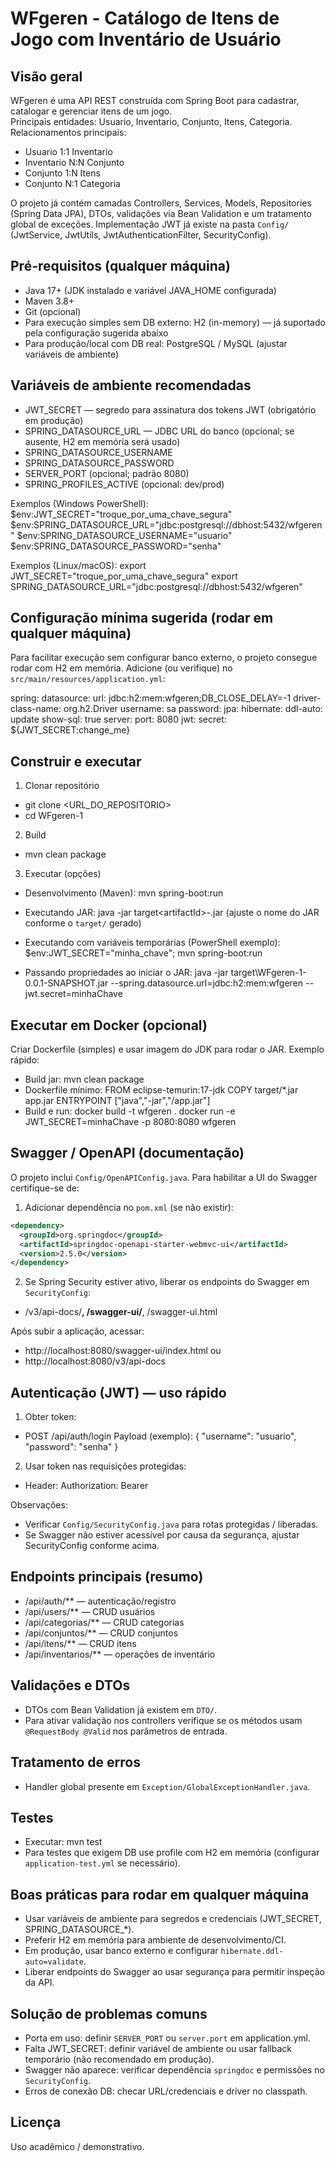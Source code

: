 # WFgeren - Catálogo de Itens de Jogo com Inventário de Usuário

Visão geral
------------
WFgeren é uma API REST construída com Spring Boot para cadastrar, catalogar e gerenciar itens de um jogo.  
Principais entidades: Usuario, Inventario, Conjunto, Itens, Categoria.  
Relacionamentos principais:
- Usuario 1:1 Inventario
- Inventario N:N Conjunto
- Conjunto 1:N Itens
- Conjunto N:1 Categoria

O projeto já contém camadas Controllers, Services, Models, Repositories (Spring Data JPA), DTOs, validações via Bean Validation e um tratamento global de exceções. Implementação JWT já existe na pasta `Config/` (JwtService, JwtUtils, JwtAuthenticationFilter, SecurityConfig).

Pré-requisitos (qualquer máquina)
---------------------------------
- Java 17+ (JDK instalado e variável JAVA_HOME configurada)
- Maven 3.8+
- Git (opcional)
- Para execução simples sem DB externo: H2 (in-memory) — já suportado pela configuração sugerida abaixo
- Para produção/local com DB real: PostgreSQL / MySQL (ajustar variáveis de ambiente)

Variáveis de ambiente recomendadas
----------------------------------
- JWT_SECRET — segredo para assinatura dos tokens JWT (obrigatório em produção)
- SPRING_DATASOURCE_URL — JDBC URL do banco (opcional; se ausente, H2 em memória será usado)
- SPRING_DATASOURCE_USERNAME
- SPRING_DATASOURCE_PASSWORD
- SERVER_PORT (opcional; padrão 8080)
- SPRING_PROFILES_ACTIVE (opcional: dev/prod)

Exemplos (Windows PowerShell):
$env:JWT_SECRET="troque_por_uma_chave_segura"
$env:SPRING_DATASOURCE_URL="jdbc:postgresql://dbhost:5432/wfgeren"
$env:SPRING_DATASOURCE_USERNAME="usuario"
$env:SPRING_DATASOURCE_PASSWORD="senha"

Exemplos (Linux/macOS):
export JWT_SECRET="troque_por_uma_chave_segura"
export SPRING_DATASOURCE_URL="jdbc:postgresql://dbhost:5432/wfgeren"

Configuração mínima sugerida (rodar em qualquer máquina)
--------------------------------------------------------
Para facilitar execução sem configurar banco externo, o projeto consegue rodar com H2 em memória. Adicione (ou verifique) no `src/main/resources/application.yml`:

spring:
  datasource:
    url: jdbc:h2:mem:wfgeren;DB_CLOSE_DELAY=-1
    driver-class-name: org.h2.Driver
    username: sa
    password:
  jpa:
    hibernate:
      ddl-auto: update
    show-sql: true
server:
  port: 8080
jwt:
  secret: ${JWT_SECRET:change_me}

Construir e executar
--------------------
1. Clonar repositório
- git clone <URL_DO_REPOSITORIO>
- cd WFgeren-1

2. Build
- mvn clean package

3. Executar (opções)
- Desenvolvimento (Maven):
  mvn spring-boot:run

- Executando JAR:
  java -jar target\<artifactId>-<version>.jar
  (ajuste o nome do JAR conforme o `target/` gerado)

- Executando com variáveis temporárias (PowerShell exemplo):
  $env:JWT_SECRET="minha_chave"; mvn spring-boot:run

- Passando propriedades ao iniciar o JAR:
  java -jar target\WFgeren-1-0.0.1-SNAPSHOT.jar --spring.datasource.url=jdbc:h2:mem:wfgeren --jwt.secret=minhaChave

Executar em Docker (opcional)
-----------------------------
Criar Dockerfile (simples) e usar imagem do JDK para rodar o JAR. Exemplo rápido:
- Build jar: mvn clean package
- Dockerfile mínimo:
  FROM eclipse-temurin:17-jdk
  COPY target/*.jar app.jar
  ENTRYPOINT ["java","-jar","/app.jar"]
- Build e run:
  docker build -t wfgeren .
  docker run -e JWT_SECRET=minhaChave -p 8080:8080 wfgeren

Swagger / OpenAPI (documentação)
-------------------------------
O projeto inclui `Config/OpenAPIConfig.java`. Para habilitar a UI do Swagger certifique-se de:
1. Adicionar dependência no `pom.xml` (se não existir):
```xml
<dependency>
  <groupId>org.springdoc</groupId>
  <artifactId>springdoc-openapi-starter-webmvc-ui</artifactId>
  <version>2.5.0</version>
</dependency>
```
2. Se Spring Security estiver ativo, liberar os endpoints do Swagger em `SecurityConfig`:
- /v3/api-docs/**, /swagger-ui/**, /swagger-ui.html

Após subir a aplicação, acessar:
- http://localhost:8080/swagger-ui/index.html
ou
- http://localhost:8080/v3/api-docs

Autenticação (JWT) — uso rápido
-------------------------------
1. Obter token:
- POST /api/auth/login
  Payload (exemplo):
  {
    "username": "usuario",
    "password": "senha"
  }

2. Usar token nas requisições protegidas:
- Header: Authorization: Bearer <token>

Observações:
- Verificar `Config/SecurityConfig.java` para rotas protegidas / liberadas.
- Se Swagger não estiver acessível por causa da segurança, ajustar SecurityConfig conforme acima.

Endpoints principais (resumo)
-----------------------------
- /api/auth/** — autenticação/registro
- /api/users/** — CRUD usuários
- /api/categorias/** — CRUD categorias
- /api/conjuntos/** — CRUD conjuntos
- /api/itens/** — CRUD itens
- /api/inventarios/** — operações de inventário

Validações e DTOs
-----------------
- DTOs com Bean Validation já existem em `DTO/`.  
- Para ativar validação nos controllers verifique se os métodos usam `@RequestBody @Valid` nos parâmetros de entrada.

Tratamento de erros
-------------------
- Handler global presente em `Exception/GlobalExceptionHandler.java`.

Testes
------
- Executar: mvn test
- Para testes que exigem DB use profile com H2 em memória (configurar `application-test.yml` se necessário).

Boas práticas para rodar em qualquer máquina
--------------------------------------------
- Usar variáveis de ambiente para segredos e credenciais (JWT_SECRET, SPRING_DATASOURCE_*).
- Preferir H2 em memória para ambiente de desenvolvimento/CI.
- Em produção, usar banco externo e configurar `hibernate.ddl-auto=validate`.
- Liberar endpoints do Swagger ao usar segurança para permitir inspeção da API.

Solução de problemas comuns
---------------------------
- Porta em uso: definir `SERVER_PORT` ou `server.port` em application.yml.
- Falta JWT_SECRET: definir variável de ambiente ou usar fallback temporário (não recomendado em produção).
- Swagger não aparece: verificar dependência `springdoc` e permissões no `SecurityConfig`.
- Erros de conexão DB: checar URL/credenciais e driver no classpath.

Licença
-------
Uso acadêmico / demonstrativo.